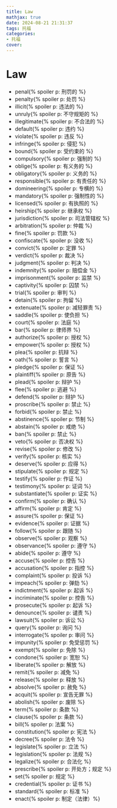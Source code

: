 ```yaml
---
title: Law
mathjax: true
date: 2024-08-21 21:31:37
tags: 托福
categories:
- 托福
cover:
---
```

# Law
- penal{% spoiler p: 刑罚的 %}
- penalty{% spoiler p: 处罚 %}
- illicit{% spoiler p: 违法的 %}
- unruly{% spoiler p: 不守规矩的 %}
- illegitimate{% spoiler p: 不合法的 %}
- default{% spoiler p: 违约 %}
- violate{% spoiler p: 违反 %}
- infringe{% spoiler p: 侵犯 %}
- bound{% spoiler p: 受约束的 %}
- compulsory{% spoiler p: 强制的 %}
- oblige{% spoiler p: 有义务的 %}
- obligatory{% spoiler p: 义务的 %}
- responsible{% spoiler p: 有责任的 %}
- domineering{% spoiler p: 专横的 %}
- mandatory{% spoiler p: 强制性的 %}
- licensed{% spoiler p: 有执照的 %}
- heirship{% spoiler p: 继承权 %}
- jurisdiction{% spoiler p: 司法管辖权 %}
- arbitration{% spoiler p: 仲裁 %}
- fine{% spoiler p: 罚款 %}
- confiscate{% spoiler p: 没收 %}
- convict{% spoiler p: 定罪 %}
- verdict{% spoiler p: 裁决 %}
- judgment{% spoiler p: 判决 %}
- indemnity{% spoiler p: 赔偿金 %}
- imprisonment{% spoiler p: 监禁 %}
- captivity{% spoiler p: 囚禁 %}
- trial{% spoiler p: 审判 %}
- detain{% spoiler p: 拘留 %}
- extenuate{% spoiler p: 减轻罪责 %}
- saddle{% spoiler p: 使负担 %}
- court{% spoiler p: 法庭 %}
- bar{% spoiler p: 律师界 %}
- authorize{% spoiler p: 授权 %}
- empower{% spoiler p: 授权 %}
- plea{% spoiler p: 抗辩 %}
- oath{% spoiler p: 誓言 %}
- pledge{% spoiler p: 保证 %}
- plaintiff{% spoiler p: 原告 %}
- plead{% spoiler p: 辩护 %}
- flee{% spoiler p: 逃避 %}
- defend{% spoiler p: 辩护 %}
- proscribe{% spoiler p: 禁止 %}
- forbid{% spoiler p: 禁止 %}
- abstinence{% spoiler p: 节制 %}
- abstain{% spoiler p: 戒绝 %}
- ban{% spoiler p: 禁止 %}
- veto{% spoiler p: 否决权 %}
- revise{% spoiler p: 修改 %}
- verify{% spoiler p: 核实 %}
- deserve{% spoiler p: 应得 %}
- stipulate{% spoiler p: 规定 %}
- testify{% spoiler p: 作证 %}
- testimony{% spoiler p: 证词 %}
- substantiate{% spoiler p: 证实 %}
- confirm{% spoiler p: 确认 %}
- affirm{% spoiler p: 肯定 %}
- assure{% spoiler p: 保证 %}
- evidence{% spoiler p: 证据 %}
- follow{% spoiler p: 跟随 %}
- observe{% spoiler p: 观察 %}
- observance{% spoiler p: 遵守 %}
- abide{% spoiler p: 遵守 %}
- accuse{% spoiler p: 控告 %}
- accusation{% spoiler p: 指控 %}
- complaint{% spoiler p: 投诉 %}
- impeach{% spoiler p: 弹劾 %}
- indictment{% spoiler p: 起诉 %}
- incriminate{% spoiler p: 控告 %}
- prosecute{% spoiler p: 起诉 %}
- denounce{% spoiler p: 谴责 %}
- lawsuit{% spoiler p: 诉讼 %}
- query{% spoiler p: 询问 %}
- interrogate{% spoiler p: 审问 %}
- impunity{% spoiler p: 免受惩罚 %}
- exempt{% spoiler p: 免除 %}
- condone{% spoiler p: 宽恕 %}
- liberate{% spoiler p: 解放 %}
- remit{% spoiler p: 减免 %}
- release{% spoiler p: 释放 %}
- absolve{% spoiler p: 赦免 %}
- acquit{% spoiler p: 宣告无罪 %}
- abolish{% spoiler p: 废除 %}
- term{% spoiler p: 条款 %}
- clause{% spoiler p: 条款 %}
- bill{% spoiler p: 法案 %}
- constitution{% spoiler p: 宪法 %}
- decree{% spoiler p: 法令 %}
- legislate{% spoiler p: 立法 %}
- legislation{% spoiler p: 法规 %}
- legalize{% spoiler p: 合法化 %}
- prescribe{% spoiler p: 开处方；规定 %}
- set{% spoiler p: 规定 %}
- credential{% spoiler p: 证书 %}
- standard{% spoiler p: 标准 %}
- enact{% spoiler p: 制定（法律）%}
